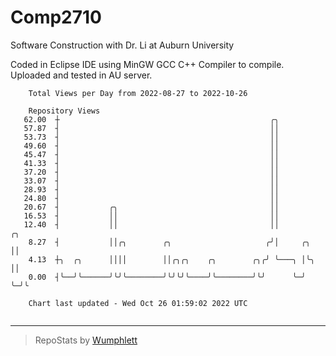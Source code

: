 # Comp2710
Software Construction with Dr. Li at Auburn University

Coded in Eclipse IDE using MinGW GCC C++ Compiler to compile.
Uploaded and tested in AU server.

```
    Total Views per Day from 2022-08-27 to 2022-10-26

    Repository Views
   62.00  ┼                                               ╭╮
   57.87  ┤                                               ││
   53.73  ┤                                               ││
   49.60  ┤                                               ││
   45.47  ┤                                               ││
   41.33  ┤                                               ││
   37.20  ┤                                               ││
   33.07  ┤                                               ││
   28.93  ┤                                               ││
   24.80  ┤                                               ││
   20.67  ┤           ╭╮                                  ││
   16.53  ┤           ││                                  ││
   12.40  ┤           ││                                  ││         ╭╮
    8.27  ┤           ││╭╮        ╭╮                     ╭╯│     ╭╮  ││
    4.13  ┼╮  ╭╮      ││││        ││╭╮╭╮    ╭╮        ╭╮╭╯ ╰───╮ │╰╮ ││
    0.00  ┤╰──╯╰──────╯╰╯╰────────╯╰╯╰╯╰────╯╰────────╯╰╯      ╰─╯ ╰─╯╰

    Chart last updated - Wed Oct 26 01:59:02 2022 UTC
    
```

---

> RepoStats by [Wumphlett](https://github.com/Wumphlett)
